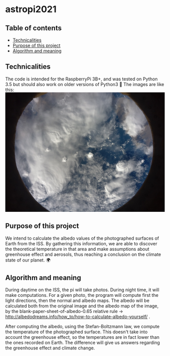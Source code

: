# astropi2021
## Table of contents
* [Technicalities](#technicalities)
* [Purpose of this project](#purpose-of-this-project)
* [Algorithm and meaning](#algorithm-and-meaning)

## Technicalities
The code is intended for the RaspberryPi 3B+, and was tested on Python 3.5 but should also work on older versions of Python3 :snake:
The images are like this:
![Sample image from the ISS](./sample.jpg)
## Purpose of this project
We intend to calculate the albedo values of the photographed surfaces of Earth from the ISS. By gathering this information, we are able to discover the theoretical temperature in that
area and make assumptions about greenhouse effect and aerosols, thus reaching a conclusion on the climate state of our planet. :earth_africa:
## Algorithm and meaning
During daytime on the ISS, the pi will take photos. During night time, it will make computations.
For a given photo, the program will compute first the light directions, then the normal and albedo maps. The albedo will be calculated both from the original image and the albedo map
of the image, by the blank-paper-sheet-of-albedo-0.65 relative rule -> http://albedodreams.info/how_to/how-to-calculate-albedo-yourself/ .

After computing the albedo, using the Stefan-Boltzmann law, we compute the temperature of the photographed surface. This doesn't take into account the greenhouse effect, so the 
temperatures are in fact lower than the ones recorded on Earth. The difference will give us answers regarding the greenhouse effect and climate change.

